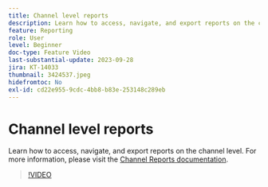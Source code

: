 ```yaml
---
title: Channel level reports
description: Learn how to access, navigate, and export reports on the channel level.
feature: Reporting
role: User
level: Beginner
doc-type: Feature Video
last-substantial-update: 2023-09-28
jira: KT-14033
thumbnail: 3424537.jpeg
hidefromtoc: No
exl-id: cd22e955-9cdc-4bb8-b83e-253148c289eb
---
```

# Channel level reports

Learn how to access, navigate, and export reports on the channel level. For more information, please visit the [Channel Reports documentation](https://experienceleague.adobe.com/docs/journey-optimizer/using/reporting/channel-report/channel-report.html).

>[!VIDEO](https://video.tv.adobe.com/v/3424537/?learn=on)
